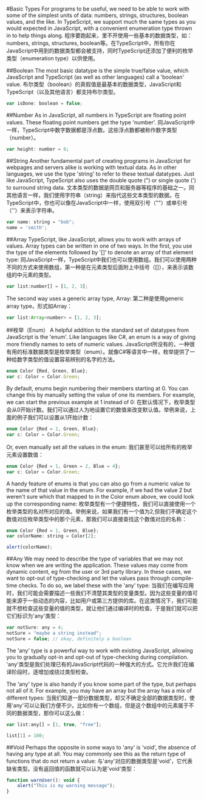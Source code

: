 #Basic Types
For programs to be useful, we need to be able to work with some of the simplest units of data: numbers, strings, structures, boolean values, and the like. In TypeScript, we support much the same types as you would expected in JavaScript, with a convenient enumeration type thrown in to help things along.
程序要跑起来，里不开使用一些基本的数据类型，如：numbers, strings, structures, boolean等。在TypeScript中，所有你在JavaScript中用到的数据类型都会被支持，同时TypeScript还添加了便利的枚举类型（enumeration type）以供使用。

##Boolean
The most basic datatype is the simple true/false value, which JavaScript and TypeScript (as well as other languages) call a 'boolean' value.
布尔类型（boolean）的真假值是最基本的数据类型，JavaScript和TypeScript（以及其他语言）都支持布尔类型。

```js
var isDone: boolean = false;
```

##Number
As in JavaScript, all numbers in TypeScript are floating point values. These floating point numbers get the type 'number'.
同JavaScript中一样，TypeScript中数字数据都是浮点数。这些浮点数都被称作数字类型（number）。

```js
var height: number = 6;
```

##String
Another fundamental part of creating programs in JavaScript for webpages and servers alike is working with textual data. As in other languages, we use the type 'string' to refer to these textual datatypes. Just like JavaScript, TypeScript also uses the double quote (") or single quote (') to surround string data.
文本类型的数据是网页和服务器等程序的基础之一。同其他语言一样，我们使用字符串（string）来指代这些文本类型的数据。在TypeScript中，你也可以像在JavaScript中一样，使用双引号（""）或单引号（''）来表示字符串。

```js
var name: string = "bob";
name = 'smith';
```

##Array
TypeScript, like JavaScript, allows you to work with arrays of values. Array types can be written in one of two ways. In the first, you use the type of the elements followed by '[]' to denote an array of that element type:
同JavaScript一样，TypeScript中我们也可以使用数组。我们可以使用两种不同的方式来使用数组，第一种是在元素类型后面附上中括号（[]），来表示该数组的中元素的类型。

```js
var list:number[] = [1, 2, 3];
```

The second way uses a generic array type, Array<elemType>:
第二种是使用generic array type，形式如Array<elemType>：

```js
var list:Array<number> = [1, 2, 3];
```

##枚举（Enum）
A helpful addition to the standard set of datatypes from JavaScript is the 'enum'. Like languages like C#, an enum is a way of giving more friendly names to sets of numeric values.
JavaScript所没有的，一种很有用的标准数据类型是枚举类型（enum）。就像C#等语言中一样，枚举提供了一种给数字类型的值设置容易辨别的名字的方法。

```js
enum Color {Red, Green, Blue};
var c: Color = Color.Green;
```

By default, enums begin numbering their members starting at 0. You can change this by manually setting the value of one its members. For example, we can start the previous example at 1 instead of 0:
在默认情况下，枚举类型会从0开始计数。我们可以通过人为地设置它的数值来改变默认值。举例来说，上面的例子我们可以设置从1开始计数：

```js
enum Color {Red = 1, Green, Blue};
var c: Color = Color.Green;
```

Or, even manually set all the values in the enum:
 我们甚至可以给所有的枚举元素设置数值：

```js
enum Color {Red = 1, Green = 2, Blue = 4};
var c: Color = Color.Green;
```

A handy feature of enums is that you can also go from a numeric value to the name of that value in the enum. For example, if we had the value 2 but weren't sure which that mapped to in the Color enum above, we could look up the corresponding name:
枚举类型有一个便捷特性，我们可以直接使用一个枚举类型的名对所对应的值。举例来说，如果我们有一个值为2,但我们不确定这个数值对应枚举类型中的那个元素，那我们可以直接查找这个数值对应的名称：

```js
enum Color {Red = 1, Green, Blue};
var colorName: string = Color[2];

alert(colorName);
```

##Any
We may need to describe the type of variables that we may not know when we are writing the application. These values may come from dynamic content, eg from the user or 3rd party library. In these cases, we want to opt-out of type-checking and let the values pass through compile-time checks. To do so, we label these with the 'any' type:
当我们在编写应用时，我们可能会需要描述一些我们不清楚其类型的变量类型。因为这些变量的值可能来源于一些动态的内容，比如用户或第三方提供的库。在这类情况下，我们可能就不想检查这些变量的值的类型，就让他们通过编译时的检查。于是我们就可以把它们标识为'any'类型：

```js
var notSure: any = 4;
notSure = "maybe a string instead";
notSure = false; // okay, definitely a boolean
```

The 'any' type is a powerful way to work with existing JavaScript, allowing you to gradually opt-in and opt-out of type-checking during compilation.
'any'类型是我们处理已有的JavaScript代码的一种强大的方式。它允许我们在编译阶段时，逐增加或绕过类型检查。


The 'any' type is also handy if you know some part of the type, but perhaps not all of it. For example, you may have an array but the array has a mix of different types:
当我们知道一部分数据类型，却又不确定全部的数据类型时，使用'any'可以让我们方便不少。比如你有一个数组，但是这个数组中的元素属于不同的数据类型，那你可以这么做：

```js
var list:any[] = [1, true, "free"];

list[1] = 100;
```

##Void
Perhaps the opposite in some ways to 'any' is 'void', the absence of having any type at all. You may commonly see this as the return type of functions that do not return a value:
与'any'对应的数据类型是'void'，它代表缺省类型。没有返回值的函数就可以认为是'void'类型：

```js
function warnUser(): void {
    alert("This is my warning message");
}
```
